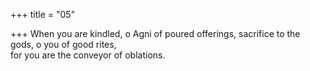 +++
title = "05"

+++
When you are kindled, o Agni of poured offerings, sacrifice to the gods,  o you of good rites,  
for you are the conveyor of oblations.  